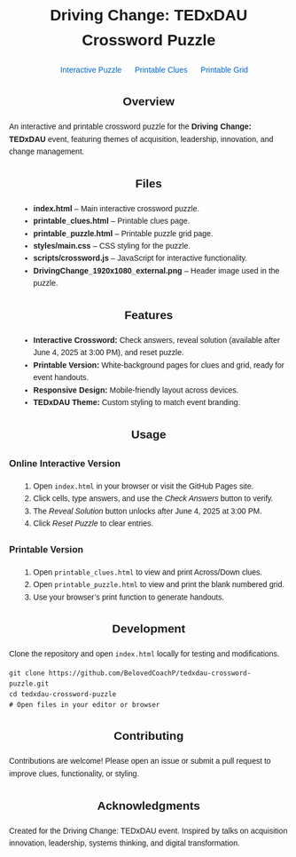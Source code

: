 <!DOCTYPE html>
<html lang="en">
<head>
  <meta charset="UTF-8">
  <title>Driving Change: TEDxDAU Crossword Puzzle</title>
  <style>
    body { font-family: Arial, sans-serif; margin: 40px; line-height: 1.6; }
    h1, h2 { text-align: center; }
    nav ul { list-style: none; padding: 0; text-align: center; }
    nav li { display: inline-block; margin: 0 10px; }
    nav a { text-decoration: none; color: #0066cc; }
    section { max-width: 800px; margin: 20px auto; }
    ul, ol { margin-left: 20px; }
  </style>
</head>
<body>
  <h1>Driving Change: TEDxDAU Crossword Puzzle</h1>

  <nav>
    <ul>
      <li><a href="index.html">Interactive Puzzle</a></li>
      <li><a href="printable_clues.html">Printable Clues</a></li>
      <li><a href="printable_puzzle.html">Printable Grid</a></li>
    </ul>
  </nav>

  <section>
    <h2>Overview</h2>
    <p>An interactive and printable crossword puzzle for the <strong>Driving Change: TEDxDAU</strong> event, featuring themes of acquisition, leadership, innovation, and change management.</p>
  </section>

  <section>
    <h2>Files</h2>
    <ul>
      <li><strong>index.html</strong> – Main interactive crossword puzzle.</li>
      <li><strong>printable_clues.html</strong> – Printable clues page.</li>
      <li><strong>printable_puzzle.html</strong> – Printable puzzle grid page.</li>
      <li><strong>styles/main.css</strong> – CSS styling for the puzzle.</li>
      <li><strong>scripts/crossword.js</strong> – JavaScript for interactive functionality.</li>
      <li><strong>DrivingChange_1920x1080_external.png</strong> – Header image used in the puzzle.</li>
    </ul>
  </section>

  <section>
    <h2>Features</h2>
    <ul>
      <li><strong>Interactive Crossword:</strong> Check answers, reveal solution (available after June 4, 2025 at 3:00 PM), and reset puzzle.</li>
      <li><strong>Printable Version:</strong> White-background pages for clues and grid, ready for event handouts.</li>
      <li><strong>Responsive Design:</strong> Mobile-friendly layout across devices.</li>
      <li><strong>TEDxDAU Theme:</strong> Custom styling to match event branding.</li>
    </ul>
  </section>

  <section>
    <h2>Usage</h2>
    <h3>Online Interactive Version</h3>
    <ol>
      <li>Open <code>index.html</code> in your browser or visit the GitHub Pages site.</li>
      <li>Click cells, type answers, and use the <em>Check Answers</em> button to verify.</li>
      <li>The <em>Reveal Solution</em> button unlocks after June 4, 2025 at 3:00 PM.</li>
      <li>Click <em>Reset Puzzle</em> to clear entries.</li>
    </ol>
    <h3>Printable Version</h3>
    <ol>
      <li>Open <code>printable_clues.html</code> to view and print Across/Down clues.</li>
      <li>Open <code>printable_puzzle.html</code> to view and print the blank numbered grid.</li>
      <li>Use your browser’s print function to generate handouts.</li>
    </ol>
  </section>

  <section>
    <h2>Development</h2>
    <p>Clone the repository and open <code>index.html</code> locally for testing and modifications.</p>
    <pre><code>git clone https://github.com/BelovedCoachP/tedxdau-crossword-puzzle.git
cd tedxdau-crossword-puzzle
# Open files in your editor or browser
</code></pre>
  </section>

  <section>
    <h2>Contributing</h2>
    <p>Contributions are welcome! Please open an issue or submit a pull request to improve clues, functionality, or styling.</p>
  </section>

  <section>
    <h2>Acknowledgments</h2>
    <p>Created for the Driving Change: TEDxDAU event. Inspired by talks on acquisition innovation, leadership, systems thinking, and digital transformation.</p>
  </section>
</body>
</html>

